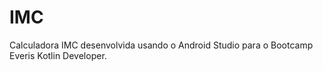 # IMC
Calculadora IMC desenvolvida usando o Android Studio para o Bootcamp Everis Kotlin Developer.
